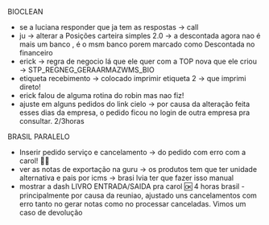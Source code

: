 BIOCLEAN
- se a luciana responder que ja tem as respostas → call
- ju → alterar a Posições carteira simples 2.0 → a descontada agora nao é mais um banco , é o msm banco porem marcado como Descontada no financeiro 
- erick → regra de negocio lá que ele quer com a TOP nova que ele criou → STP_REGNEG_GERAARMAZWMS_BIO 
- etiqueta recebimento → colocado imprimir etiqueta 2 → que imprimi direto!
- erick falou de alguma rotina do robin mas nao fiz!
- ajuste em alguns pedidos do link cielo → por causa da alteração feita esses dias da empresa, o pedido ficou no login de outra empresa pra consultar.
2/3horas


BRASIL PARALELO
- Inserir pedido serviço e cancelamento → do pedido com erro com a carol! 🙏🆗
- ver as notas de exportação na guru → os produtos tem que ter unidade alternativa e pais por icms → brasi lvia ter que fazer isso manual
- mostrar a dash LIVRO ENTRADA/SAIDA pra carol 🆗
 4 horas brasil - principalmente por causa da reuniao, ajustado uns cancelamentos com erro tanto no gerar notas como no processar canceladas. Vimos um caso de devolução
